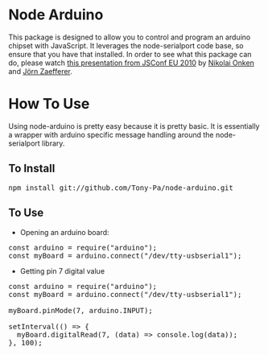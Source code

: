 Node Arduino
============

This package is designed to allow you to control and program an arduino chipset with JavaScript. It leverages the node-serialport code base, so ensure that you have that installed. In order to see what this package can do, please watch [this presentation from JSConf EU 2010](http://jsconf.eu/2010/speaker/livingroombindmotion_function.html) by [Nikolai Onken](http://twitter.com/nonken) and [Jörn Zaefferer](http://bassistance.de/).

How To Use
==========

Using node-arduino is pretty easy because it is pretty basic. It is essentially a wrapper with arduino specific message handling around the node-serialport library.

To Install
----------

<pre>
npm install git://github.com/Tony-Pa/node-arduino.git
</pre>

To Use
------
* Opening an arduino board:

<pre>
const arduino = require("arduino");
const myBoard = arduino.connect("/dev/tty-usbserial1");
</pre>

* Getting pin 7 digital value

<pre>
const arduino = require("arduino");
const myBoard = arduino.connect("/dev/tty-usbserial1");

myBoard.pinMode(7, arduino.INPUT);

setInterval(() => {
  myBoard.digitalRead(7, (data) => console.log(data));
}, 100);
</pre>
